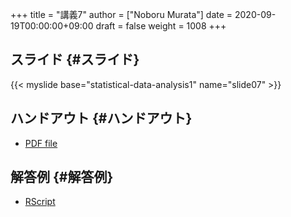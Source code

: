 +++
title = "講義7"
author = ["Noboru Murata"]
date = 2020-09-19T00:00:00+09:00
draft = false
weight = 1008
+++

## スライド {#スライド}

{{< myslide base="statistical-data-analysis1" name="slide07" >}}


## ハンドアウト {#ハンドアウト}

-   [PDF file](https://noboru-murata.github.io/statistical-data-analysis1/pdfs/slide07.pdf)


## 解答例 {#解答例}

-   [RScript](https://noboru-murata.github.io/statistical-data-analysis1/code/slide07.R)